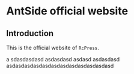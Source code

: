 # AntSide official website

## Introduction

This is the official website of `RcPress`.

a
sdasdasdasd
asdasdasd
asdasd
asdasdasd
asdasdasdasdasdasdasdasdasdasdasdasd
